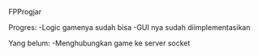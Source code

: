 FPProgjar

Progres:
-Logic gamenya sudah bisa
-GUI nya sudah diimplementasikan

Yang belum:
-Menghubungkan game ke server socket
